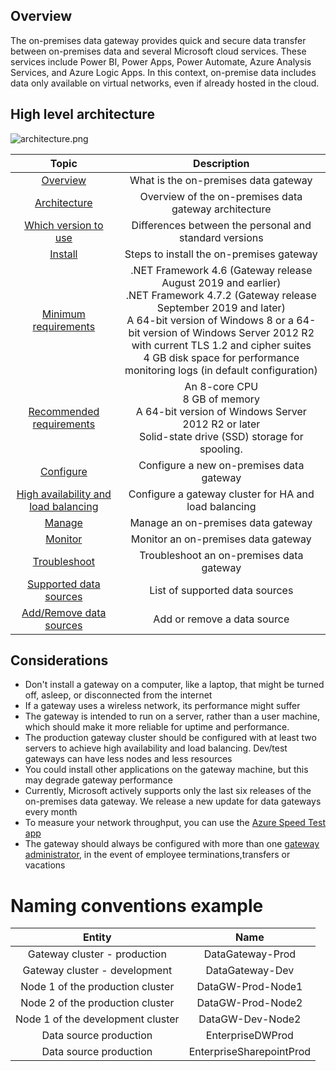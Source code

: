 ## Overview
The on-premises data gateway provides quick and secure data transfer between on-premises data and several Microsoft cloud services. These services include Power BI, Power Apps, Power Automate, Azure Analysis Services, 
and Azure Logic Apps. In this context, on-premise data includes data only available on virtual networks, even if already hosted in the cloud. 

## High level architecture
![architecture.png](https://docs.microsoft.com/en-us/data-integration/gateway/media/service-gateway-onprem-indepth/on-prem-data-gateway-how-it-works.png)

| Topic | Description |
|:------------------------:|:-----------------------:|
| [Overview](https://docs.microsoft.com/en-us/data-integration/gateway/service-gateway-onprem) | What is the on-premises data gateway | 
| [Architecture](https://docs.microsoft.com/en-us/data-integration/gateway/service-gateway-onprem-indepth) | Overview of the on-premises data gateway architecture | 
| [Which version to use](https://docs.microsoft.com/en-us/power-bi/connect-data/service-gateway-personal-mode#on-premises-data-gateway-vs-on-premises-data-gateway-personal-mode) | Differences between the personal and standard versions |
| [Install](https://docs.microsoft.com/en-us/data-integration/gateway/service-gateway-install) | Steps to install the on-premises gateway | 
| [Minimum requirements](https://docs.microsoft.com/en-us/data-integration/gateway/service-gateway-install#minimum-requirements) | .NET Framework 4.6 (Gateway release August 2019 and earlier) <br /> .NET Framework 4.7.2 (Gateway release September 2019 and later) <br /> A 64-bit version of Windows 8 or a 64-bit version of Windows Server 2012 R2 with current TLS 1.2 and cipher suites <br /> 4 GB disk space for performance monitoring logs (in default configuration) |
| [Recommended requirements](https://docs.microsoft.com/en-us/data-integration/gateway/service-gateway-install#recommended) | An 8-core CPU <br /> 8 GB of memory <br /> A 64-bit version of Windows Server 2012 R2 or later <br /> Solid-state drive (SSD) storage for spooling. | 
| [Configure](https://docs.microsoft.com/en-us/data-integration/gateway/service-gateway-app) | Configure a new on-premises data gateway |
| [High availability and load balancing](https://docs.microsoft.com/en-us/data-integration/gateway/service-gateway-high-availability-clusters) | Configure a gateway cluster for HA and load balancing | 
| [Manage](https://docs.microsoft.com/en-us/data-integration/gateway/service-gateway-manage) | Manage an on-premises data gateway |
| [Monitor](https://docs.microsoft.com/en-us/data-integration/gateway/service-gateway-performance) | Monitor an on-premises data gateway |
| [Troubleshoot](https://docs.microsoft.com/en-us/data-integration/gateway/service-gateway-tshoot) | Troubleshoot an on-premises data gateway |  
| [Supported data sources](https://docs.microsoft.com/en-us/power-bi/connect-data/power-bi-data-sources) | List of supported data sources |
| [Add/Remove data sources](https://docs.microsoft.com/en-us/power-bi/connect-data/service-gateway-data-sources) | Add or remove a data source |


## Considerations
*	Don't install a gateway on a computer, like a laptop, that might be turned off, asleep, or disconnected from the internet
*	If a gateway uses a wireless network, its performance might suffer
* The gateway is intended to run on a server, rather than a user machine, which should make it more reliable for uptime and performance.
* The production gateway cluster should be configured with at least two servers to achieve high availability and load balancing. Dev/test gateways can have less nodes and less resources
*	You could install other applications on the gateway machine, but this may degrade gateway performance
* Currently, Microsoft actively supports only the last six releases of the on-premises data gateway. We release a new update for data gateways every month
* To measure your network throughput, you can use the [Azure Speed Test app](https://azurespeedtest.azurewebsites.net/)
* The gateway should always be configured with more than one [gateway administrator](https://docs.microsoft.com/en-us/data-integration/gateway/service-gateway-manage#manage-gateway-admins), in the event of employee terminations,transfers or vacations

# Naming conventions example
| Entity | Name |
|:------------------------:|:-----------------------:|
|Gateway cluster - production|DataGateway-Prod|
|Gateway cluster - development|DataGateway-Dev|
|Node 1 of the production cluster|DataGW-Prod-Node1|
|Node 2 of the production cluster|DataGW-Prod-Node2|
|Node 1 of the development cluster|DataGW-Dev-Node2|
|Data source production|EnterpriseDWProd|
|Data source production|EnterpriseSharepointProd|


 
